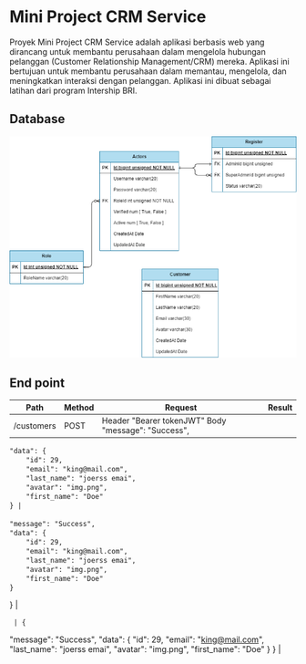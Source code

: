 # Mini Project CRM Service

Proyek Mini Project CRM Service adalah aplikasi berbasis web yang dirancang untuk membantu perusahaan dalam mengelola hubungan pelanggan (Customer Relationship Management/CRM) mereka. Aplikasi ini bertujuan untuk membantu perusahaan dalam memantau, mengelola, dan meningkatkan interaksi dengan pelanggan. Aplikasi ini dibuat sebagai latihan dari program Intership BRI.

## Database

![ERD](./img/mini_project.drawio.png)

## End point

| Path       | Method | Request                                             | Result |
| ---------- | ------ | --------------------------------------------------- | ------ |
| /customers | POST   | Header "Bearer tokenJWT" Body "message": "Success", |

    "data": {
        "id": 29,
        "email": "king@mail.com",
        "last_name": "joerss emai",
        "avatar": "img.png",
        "first_name": "Doe"
    } |

    "message": "Success",
    "data": {
        "id": 29,
        "email": "king@mail.com",
        "last_name": "joerss emai",
        "avatar": "img.png",
        "first_name": "Doe"
    }

} |

     | {

"message": "Success",
"data": {
"id": 29,
"email": "king@mail.com",
"last_name": "joerss emai",
"avatar": "img.png",
"first_name": "Doe"
}
} |
